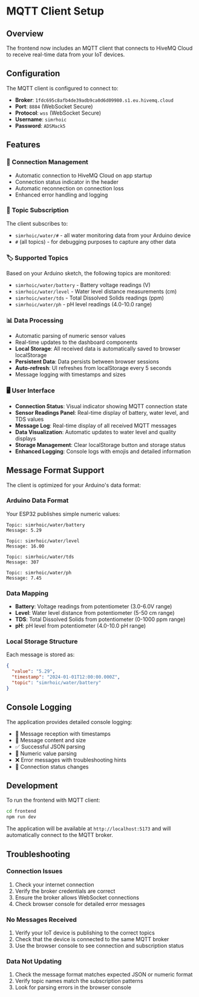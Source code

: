 # MQTT Client Setup

## Overview
The frontend now includes an MQTT client that connects to HiveMQ Cloud to receive real-time data from your IoT devices.

## Configuration
The MQTT client is configured to connect to:
- **Broker**: `1fdc695c8afb4de39adb9ca0d6d09980.s1.eu.hivemq.cloud`
- **Port**: `8884` (WebSocket Secure)
- **Protocol**: `wss` (WebSocket Secure)
- **Username**: `simrhoic`
- **Password**: `ADSMack5`

## Features

### 🔗 Connection Management
- Automatic connection to HiveMQ Cloud on app startup
- Connection status indicator in the header
- Automatic reconnection on connection loss
- Enhanced error handling and logging

### 📡 Topic Subscription
The client subscribes to:
- `simrhoic/water/#` - all water monitoring data from your Arduino device
- `#` (all topics) - for debugging purposes to capture any other data

### 🏷️ Supported Topics
Based on your Arduino sketch, the following topics are monitored:
- `simrhoic/water/battery` - Battery voltage readings (V)
- `simrhoic/water/level` - Water level distance measurements (cm)
- `simrhoic/water/tds` - Total Dissolved Solids readings (ppm)
- `simrhoic/water/ph` - pH level readings (4.0-10.0 range)

### 📊 Data Processing
- Automatic parsing of numeric sensor values
- Real-time updates to the dashboard components
- **Local Storage**: All received data is automatically saved to browser localStorage
- **Persistent Data**: Data persists between browser sessions
- **Auto-refresh**: UI refreshes from localStorage every 5 seconds
- Message logging with timestamps and sizes

### 🖥️ User Interface
- **Connection Status**: Visual indicator showing MQTT connection state
- **Sensor Readings Panel**: Real-time display of battery, water level, and TDS values
- **Message Log**: Real-time display of all received MQTT messages
- **Data Visualization**: Automatic updates to water level and quality displays
- **Storage Management**: Clear localStorage button and storage status
- **Enhanced Logging**: Console logs with emojis and detailed information

## Message Format Support

The client is optimized for your Arduino's data format:

### Arduino Data Format
Your ESP32 publishes simple numeric values:
```
Topic: simrhoic/water/battery
Message: 5.29

Topic: simrhoic/water/level  
Message: 16.00

Topic: simrhoic/water/tds
Message: 307

Topic: simrhoic/water/ph
Message: 7.45
```

### Data Mapping
- **Battery**: Voltage readings from potentiometer (3.0-6.0V range)
- **Level**: Water level distance from potentiometer (5-50 cm range)
- **TDS**: Total Dissolved Solids from potentiometer (0-1000 ppm range)
- **pH**: pH level from potentiometer (4.0-10.0 pH range)

### Local Storage Structure
Each message is stored as:
```json
{
  "value": "5.29",
  "timestamp": "2024-01-01T12:00:00.000Z",
  "topic": "simrhoic/water/battery"
}
```

## Console Logging

The application provides detailed console logging:
- 📨 Message reception with timestamps
- 📄 Message content and size
- ✅ Successful JSON parsing
- 🔢 Numeric value parsing
- ❌ Error messages with troubleshooting hints
- 🔄 Connection status changes

## Development

To run the frontend with MQTT client:

```bash
cd frontend
npm run dev
```

The application will be available at `http://localhost:5173` and will automatically connect to the MQTT broker.

## Troubleshooting

### Connection Issues
1. Check your internet connection
2. Verify the broker credentials are correct
3. Ensure the broker allows WebSocket connections
4. Check browser console for detailed error messages

### No Messages Received
1. Verify your IoT device is publishing to the correct topics
2. Check that the device is connected to the same MQTT broker
3. Use the browser console to see connection and subscription status

### Data Not Updating
1. Check the message format matches expected JSON or numeric format
2. Verify topic names match the subscription patterns
3. Look for parsing errors in the browser console 